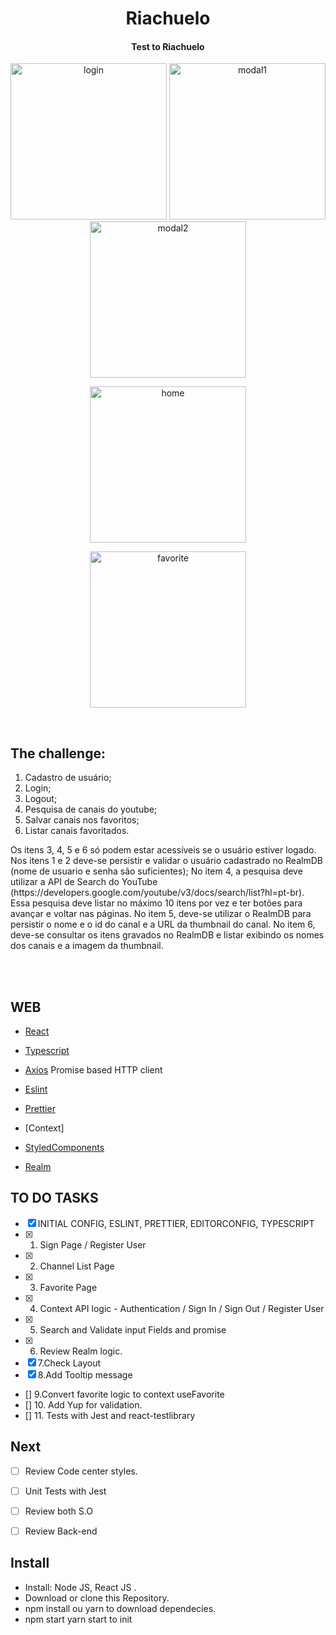 <h1 align="center">
    Riachuelo
</h1>

<h4 align="center">
  Test to Riachuelo
</h4>
<p align="center">
  <img alt="login" src=".github/login.jpeg" width="250px">
  <img alt="modal1" src=".github/modal1.jpeg" width="250px">
  <img alt="modal2" src=".github/modal2.jpeg" width="250px">

</p>
<p align="center">
  <img alt="home" src=".github/home.jpeg" width="250px">

</p>
<p align="center">
  <img alt="favorite" src=".github/favorite.jpeg" width="250px">

</p>
<br>

## The challenge:

1. Cadastro de usuário;
2. Login;
3. Logout;
4. Pesquisa de canais do youtube;
5. Salvar canais nos favoritos;
6. Listar canais favoritados.
<p>
Os itens 3, 4, 5 e 6 só podem estar acessíveis se o usuário estiver logado.
Nos itens 1 e 2 deve-se persistir e validar o usuário cadastrado no RealmDB (nome de usuario e senha são suficientes);
No item 4, a pesquisa deve utilizar a API de Search do YouTube (https://developers.google.com/youtube/v3/docs/search/list?hl=pt-br). Essa pesquisa deve listar no máximo 10 itens por vez e ter botões para avançar e voltar nas páginas.
No item 5, deve-se utilizar o RealmDB para persistir o nome e o id do canal e a URL da thumbnail do canal.
No item 6, deve-se consultar os itens gravados no RealmDB e listar exibindo os nomes dos canais e a imagem da thumbnail.

</p>
<br>
<br>

##  WEB

- [React](https://pt-br.reactjs.org/)

- [Typescript](https://www.typescriptlang.org/)
- [Axios](https://github.com/axios/axios) Promise based HTTP client
- [Eslint](https://eslint.org/)
- [Prettier](https://prettier.io/)
- [Context]
- [StyledComponents](https://styled-components.com/)
- [Realm](https://realm.io/docs/javascript/latest/#default-property-values)



##  TO DO TASKS

- [X] INITIAL CONFIG, ESLINT, PRETTIER, EDITORCONFIG, TYPESCRIPT
- [X] 1. Sign Page / Register User
- [X] 2. Channel List Page
- [X] 3. Favorite Page
- [X] 4. Context API logic - Authentication / Sign In / Sign Out / Register User
- [X] 5. Search and Validate input Fields and promise
- [X] 6. Review Realm logic.
- [X] 7.Check Layout
- [X] 8.Add Tooltip message
- [] 9.Convert favorite logic to context useFavorite
- [] 10. Add Yup for validation.
- [] 11. Tests with Jest and react-testlibrary



## Next
- [ ] Review Code center styles.
- [ ] Unit Tests with Jest
- [ ] Review both S.O
- [ ] Review Back-end





## Install
- Install: Node JS, React JS .
- Download or clone this Repository.
- npm install ou yarn to download dependecies.
- npm start yarn start to init







